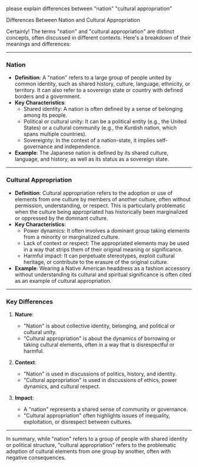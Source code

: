 please explain differences between "nation" "cultural appropriation"

Differences Between Nation and Cultural Appropriation

Certainly! The terms "nation" and "cultural appropriation" are distinct concepts, often discussed in different contexts. Here's a breakdown of their meanings and differences:

---

### **Nation**
- **Definition**: A "nation" refers to a large group of people united by common identity, such as shared history, culture, language, ethnicity, or territory. It can also refer to a sovereign state or country with defined borders and a government.
- **Key Characteristics**:
  - Shared identity: A nation is often defined by a sense of belonging among its people.
  - Political or cultural unity: It can be a political entity (e.g., the United States) or a cultural community (e.g., the Kurdish nation, which spans multiple countries).
  - Sovereignty: In the context of a nation-state, it implies self-governance and independence.
- **Example**: The Japanese nation is defined by its shared culture, language, and history, as well as its status as a sovereign state.

---

### **Cultural Appropriation**
- **Definition**: Cultural appropriation refers to the adoption or use of elements from one culture by members of another culture, often without permission, understanding, or respect. This is particularly problematic when the culture being appropriated has historically been marginalized or oppressed by the dominant culture.
- **Key Characteristics**:
  - Power dynamics: It often involves a dominant group taking elements from a minority or marginalized culture.
  - Lack of context or respect: The appropriated elements may be used in a way that strips them of their original meaning or significance.
  - Harmful impact: It can perpetuate stereotypes, exploit cultural heritage, or contribute to the erasure of the original culture.
- **Example**: Wearing a Native American headdress as a fashion accessory without understanding its cultural and spiritual significance is often cited as an example of cultural appropriation.

---

### **Key Differences**
1. **Nature**:
   - "Nation" is about collective identity, belonging, and political or cultural unity.
   - "Cultural appropriation" is about the dynamics of borrowing or taking cultural elements, often in a way that is disrespectful or harmful.

2. **Context**:
   - "Nation" is used in discussions of politics, history, and identity.
   - "Cultural appropriation" is used in discussions of ethics, power dynamics, and cultural respect.

3. **Impact**:
   - A "nation" represents a shared sense of community or governance.
   - "Cultural appropriation" often highlights issues of inequality, exploitation, or disrespect between cultures.

---

In summary, while "nation" refers to a group of people with shared identity or political structure, "cultural appropriation" refers to the problematic adoption of cultural elements from one group by another, often with negative consequences.
